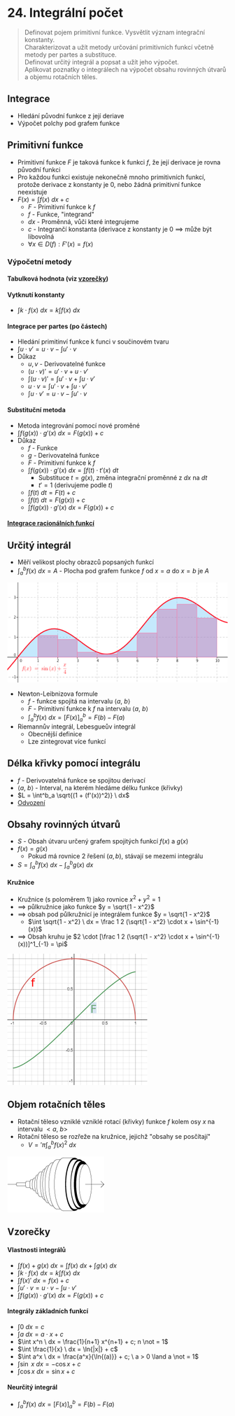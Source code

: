 # 24. Integrální počet

> Definovat pojem primitivní funkce. Vysvětlit význam integrační konstanty. \
> Charakterizovat a užít metody určování primitivních funkcí včetně metody per partes a substituce. \
> Definovat určitý integrál a popsat a užít jeho výpočet. \
> Aplikovat poznatky o integrálech na výpočet obsahu rovinných útvarů a objemu rotačních těles.

## Integrace

- Hledání původní funkce z její deriave
- Výpočet polchy pod grafem funkce

## Primitivní funkce

- Primitivní funkce $F$ je taková funkce k funkci $f$, že její derivace je rovna původní funkci
- Pro každou funkci existuje nekonečně mnoho primitivních funkcí, protože derivace z konstanty je 0, nebo žádná primitivní funkce neexistuje
- $F(x) = \int f(x) \ dx + c$
  - $F$ - Primitivní funkce k $f$
  - $f$ - Funkce, "integrand"
  - $dx$ - Proměnná, vůči které integrujeme
  - $c$ - Integrančí konstanta (derivace z konstanty je $0$ $\implies$ může být libovolná
  - $\forall x \in D(f): F'(x) = f(x)$

### Výpočetní metody

#### Tabulková hodnota (viz [vzorečky](#vzorečky))

#### Vytknutí konstanty

- $\int k \cdot f(x) \ dx = k \int f(x) \ dx$

#### Integrace per partes (po částech)

- Hledání primitinví funkce k funci v součinovém tvaru
- $\int u \cdot v' = u \cdot v - \int u' \cdot v$
- Důkaz
  - $u, v$ - Derivovatelné funkce
  - $(u \cdot v)' = u' \cdot v + u \cdot v'$
  - $\int (u \cdot v)' = \int u' \cdot v + \int u \cdot v'$
  - $u \cdot v = \int u' \cdot v + \int u \cdot v'$
  - $\int u \cdot v' = u \cdot v - \int u' \cdot v$

#### Substituční metoda

- Metoda integrování pomocí nové proměné
- $\int f(g(x)) \cdot g' (x) \ dx = F(g(x)) + c$
- Důkaz
  - $f$ - Funkce
  - $g$ - Derivovatelná funkce
  - $F$ - Primitivní funkce k $f$
  - $\int f(g(x)) \cdot g' (x) \ dx = \int f(t) \cdot t'(x) \ dt$
    - Substituce $t = g(x)$, změna integrační proměnné z $dx$ na $dt$
    - $t' = 1$ (derivujeme podle $t$)
  - $\int f(t) \ dt = F(t) + c$
  - $\int f(t) \ dt = F(g(x)) + c$
  - $\int f(g(x)) \cdot g'(x) \ dx = F(g(x)) + c$

#### [Integrace racionálních funkcí](https://math.fel.cvut.cz/mt/txtd/3/txc3db3d.htm)

## Určitý integrál

- Měří velikost plochy obrazců popsaných funkcí
- $\int^b_a f(x) \ dx = A$ - Plocha pod grafem funkce $f$ od $x = a$ do $x = b$ je $A$

![Určitý integrál lze aproximovat rozdělením obrazce např. na obdelníky](./urcity_integral.png)

- Newton-Leibnizova formule
  - $f$ - funkce spojitá na intervalu $\langle a, \ b \rangle$
  - $F$ - Primitivní funkce k $f$ na intervalu $\langle a, \ b \rangle$
  - $\int^b_a f(x)\ dx = [F(x)]^b_a = F(b) - F(a)$
- Riemannův integrál, Lebesgueův integrál
  - Obecnější definice
  - Lze zintegrovat více funkcí

## Délka křivky pomocí integrálu

- $f$ - Derivovatelná funkce se spojitou derivací
- $\langle a, \ b \rangle$ - Interval, na kterém hledáme délku funkce (křivky)
- $L = \int^b_a \sqrt{(1 + (f'(x))^2)} \ dx$
- [Odvození](https://socratic.org/questions/how-do-you-find-the-length-of-a-curve-in-calculus)

## Obsahy rovinných útvarů

- $S$ - Obsah útvaru určený grafem spojitých funkcí $f(x)$ a $g(x)$
- $f(x) = g(x)$
  - Pokud má rovnice 2 řešení $(a,b)$, stávají se mezemi integrálu
- $S = \int^b_a f(x) \ dx - \int^b_a g(x) \ dx$

#### Kružnice

- Kružnice (s poloměrem 1) jako rovnice $x^2 + y^2 = 1$
- $\implies$ půlkružnice jako funkce $y = \sqrt{1 - x^2}$
- $\implies$ obsah pod půlkružnicí je integrálem funkce $y = \sqrt{1 - x^2}$
  - $\int \sqrt{1 - x^2} \ dx = \frac 1 2  (\sqrt{1 - x^2} \cdot x + \sin^{-1}(x))$
- $\implies$ Obsah kruhu je $2 \cdot [\frac 1 2  (\sqrt{1 - x^2} \cdot x + \sin^{-1}(x))]^1_{-1} = \pi$

![Červeně funkce s garfem půlkružnice, zeleně integrál](./obsah_kruhu.png)

## Objem rotačních těles

- Rotační těleso vzniklé vzniklé rotací (křivky) funkce $f$ kolem osy $x$ na intervalu $<a, \ b>$
- Rotační těleso se rozřeže na kružnice, jejichž "obsahy se posčítají"
  - $V = '\pi \int^b_a f (x) ^2 \ dx$

![Objem rotačního tělesa](./objem_rotacniho_telesa.png)

## Vzorečky

#### Vlastnosti integrálů

- $\int f(x) + g(x) \ dx = \int f(x) \ dx + \int g(x) \ dx$
- $\int k \cdot f(x) \ dx = k \int f(x) \ dx$
- $\int f(x)' \ dx = f(x) + c$
- $\int u' \cdot v = u \cdot v - \int u \cdot v'$
- $\int f(g(x))\cdot g' (x) \ dx = F(g(x)) + c$

#### Integrály základních funkcí

- $\int 0 \ dx = c$
- $\int a \ dx = a \cdot x + c$
- $\int x^n \ dx = \frac{1}{n+1} x^{n+1} + c; n \not = 1$
- $\int \frac{1}{x} \ dx = \ln{|x|} + c$
- $\int a^x \ dx = \frac{a^x}{\ln{(a)}} + c; \ a > 0 \land a \not = 1$
- $\int \sin \ x \ dx = -\cos{x} +c$
- $\int \cos{x} \ dx = \sin{x} +c$

#### Neurčitý integrál

- $\int^b_a f(x)\ dx = [F(x)]^b_a = F(b) - F(a)$
